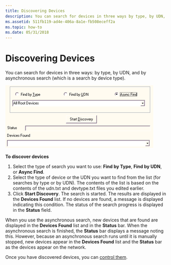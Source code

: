 ```yaml
---
title: Discovering Devices
description: You can search for devices in three ways by type, by UDN, and by asynchronous search (which is a search by device type).
ms.assetid: 511fb119-ad4e-406a-8a1e-fb508eceff2a
ms.topic: how-to
ms.date: 05/31/2018
---
```


# Discovering Devices

You can search for devices in three ways: by type, by UDN, and by asynchronous search (which is a search by device type).

![discover devices window](images/ucp-disc.png)

**To discover devices**

1.  Select the type of search you want to use: **Find by Type**, **Find by UDN**, or **Async Find**.
2.  Select the type of device or the UDN you want to find from the list (for searches by type or by UDN). The contents of the list is based on the contents of the udn.txt and devtype.txt files you edited earlier.
3.  Click **Start Discovery**. The search is started. The results are displayed in the **Devices Found** list. If no devices are found, a message is displayed indicating this condition. The status of the search progress is displayed in the **Status** field.

When you use the asynchronous search, new devices that are found are displayed in the **Devices Found** list and in the **Status** bar. When the asynchronous search is finished, the **Status** bar displays a message noting this. However, because an asynchronous search runs until it is manually stopped, new devices appear in the **Devices Found** list and the **Status** bar as the devices appear on the network.

Once you have discovered devices, you can [control them](controlling-a-device.md).

 

 




